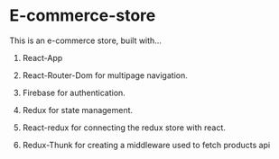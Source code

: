 # E-commerce-store

This is an e-commerce store, built with...

1. React-App

<!-- 2. Material ui

        Material UI is used to create the navbar.  -->

2. React-Router-Dom for multipage navigation.

3. Firebase for authentication.
4. Redux for state management.
5. React-redux for connecting the redux store with react.
6. Redux-Thunk for creating a middleware used to fetch products api